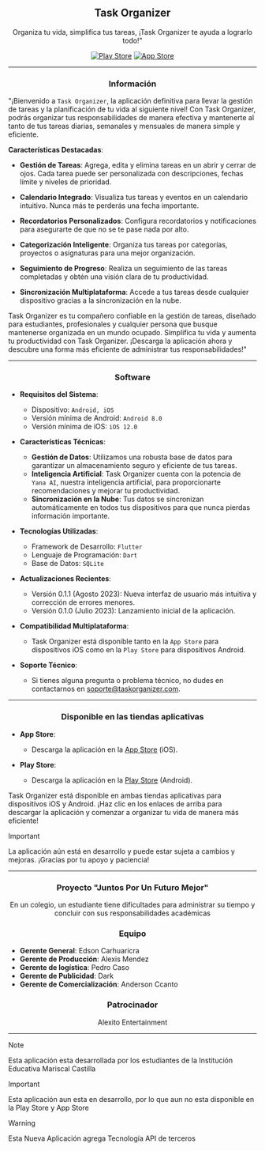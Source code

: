 <h2 align="center">Task Organizer</h2>

<p align="center">Organiza tu vida, simplifica tus tareas, ¡Task Organizer te ayuda a lograrlo todo!"</p>

<p align="center">
  <a href="#"><img title="Play Store" src="https://img.shields.io/badge/No-Google?logo=googleplay&label=Play%20Store&color=red"></a>
  <a href="#"><img title="App Store" src="https://img.shields.io/badge/Si-Google?logo=appstore&label=App%20Store&color=green"></a>
</p>

---

<h3 align="center">Información</h3>

"¡Bienvenido a `Task Organizer`, la aplicación definitiva para llevar la gestión de tareas y la planificación de tu vida al siguiente nivel! Con Task Organizer, podrás organizar tus responsabilidades de manera efectiva y mantenerte al tanto de tus tareas diarias, semanales y mensuales de manera simple y eficiente.

**Características Destacadas**:

- **Gestión de Tareas**: Agrega, edita y elimina tareas en un abrir y cerrar de ojos. Cada tarea puede ser personalizada con descripciones, fechas límite y niveles de prioridad.

- **Calendario Integrado**: Visualiza tus tareas y eventos en un calendario intuitivo. Nunca más te perderás una fecha importante.

- **Recordatorios Personalizados**: Configura recordatorios y notificaciones para asegurarte de que no se te pase nada por alto.

- **Categorización Inteligente**: Organiza tus tareas por categorías, proyectos o asignaturas para una mejor organización.

- **Seguimiento de Progreso**: Realiza un seguimiento de las tareas completadas y obtén una visión clara de tu productividad.

- **Sincronización Multiplataforma**: Accede a tus tareas desde cualquier dispositivo gracias a la sincronización en la nube.

Task Organizer es tu compañero confiable en la gestión de tareas, diseñado para estudiantes, profesionales y cualquier persona que busque mantenerse organizada en un mundo ocupado. Simplifica tu vida y aumenta tu productividad con Task Organizer. ¡Descarga la aplicación ahora y descubre una forma más eficiente de administrar tus responsabilidades!"

---

<h3 align="center">Software</h3>

- **Requisitos del Sistema**:
  - Dispositivo: `Android, iOS`
  - Versión mínima de Android: `Android 8.0`
  - Versión mínima de iOS: `iOS 12.0`

- **Características Técnicas**:
  - **Gestión de Datos**: Utilizamos una robusta base de datos para garantizar un almacenamiento seguro y eficiente de tus tareas.
  - **Inteligencia Artificial**: Task Organizer cuenta con la potencia de `Yana AI`, nuestra inteligencia artificial, para proporcionarte recomendaciones y mejorar tu productividad.
  - **Sincronización en la Nube**: Tus datos se sincronizan automáticamente en todos tus dispositivos para que nunca pierdas información importante.

- **Tecnologías Utilizadas**:
  - Framework de Desarrollo: `Flutter`
  - Lenguaje de Programación: `Dart`
  - Base de Datos: `SQLite`

- **Actualizaciones Recientes**:
  - Versión 0.1.1 (Agosto 2023): Nueva interfaz de usuario más intuitiva y corrección de errores menores.
  - Versión 0.1.0 (Julio 2023): Lanzamiento inicial de la aplicación.

- **Compatibilidad Multiplataforma**:
  - Task Organizer está disponible tanto en la `App Store` para dispositivos iOS como en la `Play Store` para dispositivos Android.

- **Soporte Técnico**:
  - Si tienes alguna pregunta o problema técnico, no dudes en contactarnos en [soporte@taskorganizer.com](mailto:soporte@taskorganizer.com).

---

<h3 align="center">Disponible en las tiendas aplicativas</h3>

- **App Store**:
  - Descarga la aplicación en la [App Store](https://link-a-tu-aplicacion-en-la-app-store) (iOS).

- **Play Store**:
  - Descarga la aplicación en la [Play Store](https://link-a-tu-aplicacion-en-la-play-store) (Android).

Task Organizer está disponible en ambas tiendas aplicativas para dispositivos iOS y Android. ¡Haz clic en los enlaces de arriba para descargar la aplicación y comenzar a organizar tu vida de manera más eficiente!

> [!IMPORTANT]
> La aplicación aún está en desarrollo y puede estar sujeta a cambios y mejoras. ¡Gracias por tu apoyo y paciencia!

---

<h3 align="center">Proyecto "Juntos Por Un Futuro Mejor"</h3>

<p align="center">En un colegio, un estudiante tiene dificultades para administrar su tiempo y concluir con sus responsabilidades académicas</p>

<h3 align="center">Equipo</h3>

- **Gerente General**: Edson Carhuaricra
- **Gerente de Producción**: Alexis Mendez
- **Gerente de logística**: Pedro Caso
- **Gerente de Publicidad**: Dark
- **Gerente de Comercialización**: Anderson Ccanto

<h3 align="center">Patrocinador</h3>

<p align="center">Alexito Entertainment</p>

---

> [!NOTE]
> Esta aplicación esta desarrollada por los estudiantes de la Institución Educativa Mariscal Castilla

> [!IMPORTANT]
> Esta aplicación aun esta en desarrollo, por lo que aun no esta disponible en la Play Store y App Store

> [!WARNING]
> Esta Nueva Aplicación agrega Tecnología API de terceros
